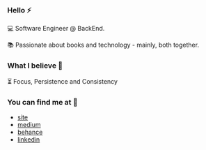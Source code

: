 ### Hello ⚡

💻 Software Engineer @ BackEnd.

📚 Passionate about books and technology - mainly, both together.

### What I believe 🚀

⏳ Focus, Persistence and Consistency

### You can find me at 💬
  
  - [site](https://hstrada.vercel.app)
  - [medium](https://hstrada.medium.com/)
  - [behance](https://www.behance.net/helenastrada)
  - [linkedin](https://www.linkedin.com/in/helenastrada)
